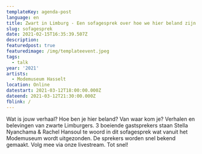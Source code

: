 ```yaml
---
templateKey: agenda-post
language: en
title: Zwart in Limburg - Een sofagesprek over hoe we hier beland zijn
slug: sofagesprek
date: 2021-02-15T16:35:39.507Z
description:
featuredpost: true
featuredimage: /img/templateevent.jpeg
tags:
  - talk
year: '2021'
artists:
  - Modemuseum Hasselt
location: Online
datestart: 2021-03-12T18:00:00.000Z
dateend: 2021-03-12T21:30:00.000Z
fblink: /
---
```


Wat is jouw verhaal? Hoe ben je hier beland? Van waar kom je?
Verhalen en belevingen van zwarte Limburgers.
3 boeiende gastsprekers staan Stella Nyanchama & Rachel Hansoul te woord in dit sofagesprek wat vanuit het Modemuseum wordt uitgezonden.
De sprekers worden snel bekend gemaakt. Volg mee via onze livestream. Tot snel!
